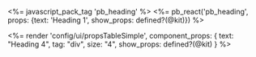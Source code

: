 <%= javascript_pack_tag 'pb_heading' %>
<%= pb_react('pb_heading', props: {text: 'Heading 1', show_props: defined?(@kit)}) %>

<%= render 'config/ui/propsTableSimple',
    component_props: {
        text: "Heading 4",
        tag: "div",
        size: "4",
        show_props: defined?(@kit) } %>
